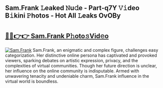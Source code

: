 ## Sam.Frank 𝙻eaked 𝙽u𝚍e - Part-q7Y 𝚅𝚒deo B𝚒kini 𝙿hotos - Hot All 𝙻eaks OvOBy

# <h2><a href="http://ld03z8y.urlbe.top/?page=Sam.Frank">🔗🔗👉👉 Sam.Frank P𝚑oto𝚜Vid𝚎o</a></h2>

[![Sam.Frank](https://i.imgur.com/eBuTRDB.gif)](http://ld03z8y.urlbe.top/?page=Sam.Frank)
Sam.Frank, an enigmatic and complex figure, challenges easy categorization. Her distinctive online persona has captivated and provoked viewers, sparking debates on artistic expression, privacy, and the complexities of virtual communities. Though her future direction is unclear, her influence on the online community is indisputable. Armed with unwavering tenacity and undeniable charm, Sam.Frank influence in the virtual world is boundless.
